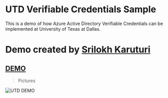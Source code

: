 # UTD Verifiable Credentials Sample

This is a demo of how Azure Active Directory Verifiable Credentials can be implemented at University of Texas at Dallas.

# Demo created by [Srilokh Karuturi](https://www.linkedin.com/in/srilokh-karuturi/)

## [DEMO]()


> Pictures


![UTD DEMO](https://na.idemia.com/wp-content/uploads/2021/05/Microsoft-Verified-Credentials.png)
















